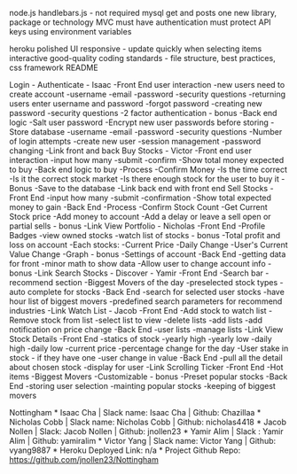 node.js
handlebars.js - not required
mysql
get and posts
one new library, package or technology
MVC
must have authentication
must protect API keys using environment variables

heroku
polished UI
responsive - update quickly when selecting items
interactive
good-quality coding standards - file structure, best practices, css framework
README


Login - Authenticate - Isaac
    -Front End user interaction
        -new users need to create account
            -username 
            -email
            -password
            -security questions
        -returning users enter username and password
        -forgot password
        -creating new password
        -security questions
        -2 factor authentication - bonus
    -Back end logic
        -Salt user password
        -Encrypt new user passwords before storing
        -Store database
            -username 
            -email
            -password
            -security questions
        -Number of login attempts
        -create new user
        -session management
        -password changing
    -Link front and back
Buy Stocks - Victor
    -Front end user interaction
        -input how many
        -submit
        -confirm
            -Show total money expected to buy
    -Back end logic to buy
        -Process
            -Confirm Money
            -Is the time correct
            -Is it the correct stock market
            -Is there enough stock for the user to buy it - Bonus
        -Save to the database
    -Link back end with front end
Sell Stocks
    -Front End
        -input how many
        -submit
        -confirmation
            -Show total expected money to gain
    -Back End
        -Process
            -Confirm Stock Count
            -Get Current Stock price
            -Add money to account
        -Add a delay or leave a sell open or partial sells - bonus
    -Link
View Portfolio - Nicholas
    -Front End
        -Profile Badges
        -view owned stocks
        -watch list of stocks - bonus
        -Total profit and loss on account
        -Each stocks:
            -Current Price
            -Daily Change
            -User's Current Value Change
        -Graph - bonus
        -Settings of account
    -Back End
        -getting data for front
        -minor math to show data
        -Allow user to change account info - bonus
    -Link
Search Stocks - Discover - Yamir
    -Front End
        -Search bar
        -recommend section
            -Biggest Movers of the day
            -preselected stock types
        -auto complete for stocks
    -Back End
        -search for selected user stocks
        -have hour list of biggest movers
        -predefined search parameters for recommend industries
    -Link
Watch List - Jacob
    -Front End
        -Add stock to watch list
        -Remove stock from list
        -select list to view
        -delete lists
        -add lists
        -add notification on price change
    -Back End
        -user lists
        -manage lists
    -Link
View Stock Details
    -Front End
        -statics of stock
            -yearly high
            -yearly low
            -daily high
            -daily low
            -current price
            -percentage change for the day
        -User stake in stock - if they have one
            -user change in value
    -Back End
        -pull all the detail about chosen stock
        -display for user
    -Link
Scrolling Ticker
    -Front End
        -Hot items
        -Biggest Movers
        -Customizable - bonus
        -Preset popular stocks
    -Back End
        -storing user selection
        -mainting popular stocks
        -keeping of biggest movers


Nottingham
    * Isaac Cha | Slack name:  Isaac Cha | Github: Chazillaa
    * Nicholas Cobb | Slack name: Nicholas Cobb | Github: nicholas4418
    * Jacob Nollen | Slack: Jacob Nollen | Github: jnollen23
    * Yamir Alim | Slack : Yamir Alim | Github: yamiralim
    * Victor Yang | Slack name: Victor Yang | Github: vyang9887
    * Heroku Deployed Link: n/a
    * Project Github Repo: https://github.com/jnollen23/Nottingham

